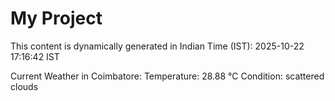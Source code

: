 # My Project

This content is dynamically generated in Indian Time (IST): 2025-10-22 17:16:42 IST


Current Weather in Coimbatore:
Temperature: 28.88 °C
Condition: scattered clouds
